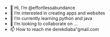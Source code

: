 - 👋 Hi, I’m @effortlessabundance
- 👀 I’m interested in creating apps and websites
- 🌱 I’m currently learning python and java
- 💞️ I’m looking to collaborate on ...
- 📫 How to reach me derekdiaba"gmail.com

<!---
effortlessabundance/effortlessabundance is a ✨ special ✨ repository because its `README.md` (this file) appears on your GitHub profile.
You can click the Preview link to take a look at your changes.
--->
